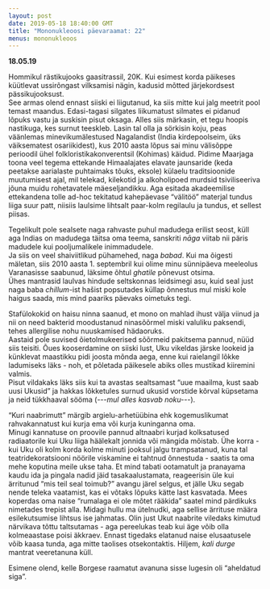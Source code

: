 ```yaml
---
layout: post
date: 2019-05-18 18:40:00 GMT
title: "Mononukleoosi päevaraamat: 22"
menus: mononukleoos
---
```

**18.05.19**

Hommikul rästikujooks gaasitrassil, 20K. Kui esimest korda päikeses küütlevat ussirõngast vilksamisi nägin, kadusid mõtted järjekordsest pässikujooksust.  
See armas olend ennast siiski ei liigutanud, ka siis mitte kui jalg meetrit pool temast maandus. Edasi-tagasi silgates  liikumatust silmates ei pidanud lõpuks vastu ja suskisin pisut oksaga. Alles siis märkasin, et tegu hoopis nastikuga, kes surnut teeskleb. Lasin tal olla ja sörkisin koju, peas väänlemas minevikumälestused Nagalandist (India kirdepoolseim, üks väiksematest osariikidest), kus 2010 aasta lõpus sai minu välisõppe perioodil ühel folkloristikakonverentsil (Kohimas) käidud. Pidime Maarjaga toona veel tegema ettekande Himaalajates elavate jaunsaride (keda peetakse aarialaste puhtaimaks tõuks, eksole) külaelu traditsioonide muutumisest ajal, mil telekad, kilekotid ja alkoholipoed murdsid tsiviliseeriva jõuna muidu rohetavatele mäeseljandikku. Aga esitada akadeemilise ettekandena tolle ad-hoc tekitatud kahepäevase “välitöö” materjal tundus liiga suur patt, niisiis laulsime lihtsalt paar-kolm regilaulu ja tundus, et sellest piisas.  

Tegelikult pole sealsete naga rahvaste puhul madudega erilist seost, küll aga Indias on madudega täitsa oma teema, sanskriti *nāga* viitab nii päris madudele kui pooljumalikele inimmadudele.  
Ja siis on veel shaiviitlikud pühamehed, naga *babad*. Kui ma õigesti mäletan, siis 2010 aasta 1. septembril kui olime minu sünnipäeva meeleolus Varanasisse saabunud, läksime õhtul *ghatile* põnevust otsima.  
Ühes mantrasid laulvas hindude seltskonnas leidsimegi asu, kuid seal just naga baba *chillum*-ist hašist popsutades küllap õnnestus mul miski kole haigus saada, mis mind paariks päevaks oimetuks tegi.   

Stafülokokid on haisu ninna saanud, et mono on mahlad ihust välja viinud ja nii on need bakterid  moodustanud ninasõõrmel miski valuliku paksendi, tehes allergilise nohu nuuskamised hädaoruks.  
Aastaid pole suvised õietolmukeerised sõõrmeid pakitsema pannud, nüüd siis teisiti. Õues kooserdamine on siiski lust, Uku vikeldas järske lookeid ja künklevat maastikku pidi joosta mõnda aega, enne kui raielangil lõkke ladumiseks läks - noh, et põletada päikesele abiks olles mustikad kiiremini valmis.  
Pisut vildakaks läks siis kui ta avastas sealtsamast “uue maailma, kust saab uusi Ukusid” ja hakkas lõkketules surnud ukusid vorstide kõrval küpsetama ja neid tükkhaaval sööma (*---mul alles kasvab noku---*).  

“Kuri naabrimutt” märgib argielu-arhetüübina ehk kogemuslikumat rahvakannatust kui kurja ema või kurja kuninganna oma.   
Minugi kannatuse on proovile pannud altnaabri kurjad kolksatused radiaatorile kui Uku liiga häälekalt jonnida või mängida mõistab. Ühe korra - kui Uku oli kolm korda kolme minuti jooksul jalgu trampsatanud, kuna tal teatridekoratsiooni nöörile viskamine ei tahtnud õnnestuda - saatis ta oma mehe koputina meile ukse taha. Et mind tabati ootamatult ja pranayama kaudu ida ja pingala nadid jäid tasakaalustamata, reageerisin üle kui ärritunud “mis teil seal toimub?” avangu järel selgus, et jälle Uku segab nende teleka vaatamist, kas ei võtaks lõpuks kätte last kasvatada. Mees koperdas oma naise “rumalaga ei ole mõtet rääkida” saatel mind pärdikuks nimetades trepist alla. Midagi hullu ma ütelnudki, aga sellise ärrituse määra esilekutsumise lihtsus ise jahmatas. Olin just Ukut naabrite viledaks kimutud närvikava tõttu taltsutamas - aga pereelukas teab kui äge võib olla kolmeaastase poisi äkkraev. Ennast tigedaks elatanud naise elusaatusele võib kaasa tunda, aga mitte taolises otsekontaktis. Hiljem, *kali durge* mantrat veeretanuna küll.  

Esimene olend, kelle Borgese raamatut avanuna sisse lugesin oli “aheldatud siga”.

